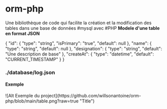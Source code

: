 # orm-php
Une bibliothèque de code qui facilite la création et la modification des tables dans une base de données #mysql avec #PHP
<strong>Modele d'une table en format JSON</strong>

{
  "id": {
    "type": "string",
    "isPrimary": "true",
    "default": null
  },
  "name": {
    "type": "string",
    "default": null
  },
  "designation": {
    "type": "string",
    "default": "Une description de base"
  },
  "createAt": {
    "type": "datetime",
    "default": "CURRENT_TIMESTAMP"
  }
}

<h3>./database/log.json</h5>
<h4>Exemple</h4>
![Alt Exemple du project](https://github.com/willsonantoine/orm-php/blob/main/table.png?raw=true "Title")
 


